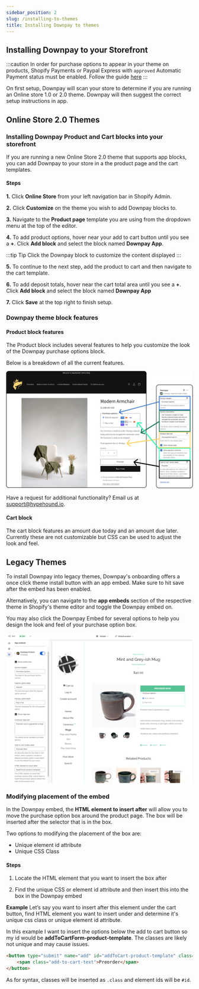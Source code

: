 ```yaml
---
sidebar_position: 2
slug: /installing-to-themes
title: Installing Downpay to themes
---
```


## Installing Downpay to your Storefront

:::caution
In order for purchase options to appear in your theme on products, Shopify Payments or Paypal Express with `approved` Automatic Payment status must be enabled. Follow the guide [here](/payment-gateways)
:::

On first setup, Downpay will scan your store to determine if you are running an Online store 1.0 or 2.0 theme. Downpay will then suggest the correct setup instructions in app.

## Online Store 2.0 Themes

### Installing Downpay Product and Cart blocks into your storefront

If you are running a new Online Store 2.0 theme that supports app blocks, you can add Downpay to your store in a the product page and the cart templates.

#### Steps

**1.** Click **Online Store** from your left navigation bar in Shopify Admin.

**2.** Click **Customize** on the theme you wish to add Downpay blocks to.

**3.** Navigate to the **Product page** template you are using from the dropdown menu at the top of the editor.

**4.** To add product options, hover near your add to cart button until you see a **+**. Click **Add block** and select the block named **Downpay App**.

:::tip Tip
Click the Downpay block to customize the content displayed
:::

**5.** To continue to the next step, add the product to cart and then navigate to the cart template.

**6.** To add deposit totals, hover near the cart total area until you see a **+**. Click **Add block** and select the block named **Downpay App**

**7.** Click **Save** at the top right to finish setup.

### Downpay theme block features

#### Product block features

The Product block includes several features to help you customize the look of the Downpay purchase options block.

Below is a breakdown of all the current features.

![Product block features](/img/product_theme_features.png)

Have a request for additional functionality? Email us at [support@hypehound.io](mailto:support@hypehound.io).


#### Cart block

The cart block features an amount due today and an amount due later. Currently these are not customizable but CSS can be used to adjust the look and feel.


## Legacy Themes

To install Downpay into legacy themes, Downpay's onboarding offers a once click theme install button with an app embed. Make sure to hit save after the embed has been enabled.

Alternatively, you can navigate to the **app embeds** section of the respective theme in Shopify's theme editor and toggle the Downpay embed on. 

You may also click the Downpay Embed for several options to help you design the look and feel of your purchase option box. 

![Product legacy app embed](/img/legacy-dp-product-embed.png)

### Modifying placement of the embed 

In the Downpay embed, the **HTML element to insert after** will allow you to move the purchase option box around the product page. The box will be inserted after the selector that is in the box. 

Two options to modifying the placement of the box are:
- Unique element id attribute
- Unique CSS Class

#### Steps

1. Locate the HTML element that you want to insert the box after

2. Find the unique CSS or element id attribute and then insert this into the box in the Downpay embed

**Example** 
Let’s say you want to insert after this element under the cart button, find HTML element you want to insert under and determine it's unique css class or unique element id attribute. 

In this example I want to insert the options below the add to cart button so my id would be **addToCartForm-product-template**. The classes are likely not unique and may cause issues.

```html
<button type="submit" name="add" id="addToCart-product-template" class="btn btn--large btn--full">
    <span class="add-to-cart-text">Preorder</span>
</button>
```
As for syntax, classes will be inserted as `.class` and element ids will be `#id`.

